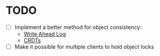 # TODO

- [ ] Implement a better method for object consistency:
  - [Write Ahead Log](https://www.youtube.com/watch?v=ixDvm9qw2JA)
  - [CRDTs](https://youtu.be/vBU70EjwGfw)
- [ ] Make it possible for multiple clients to hold object locks
